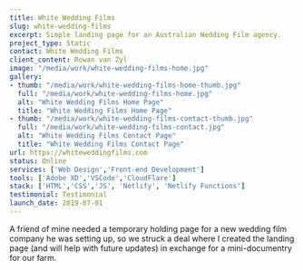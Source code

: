 ```yaml
---
title: White Wedding Films
slug: white-wedding-films
excerpt: Simple landing page for an Australian Wedding Film agency.
project_type: Static
contact: White Wedding Films
client_content: Rowan van Zyl
image: "/media/work/white-wedding-films-home.jpg"
gallery:
- thumb: "/media/work/white-wedding-films-home-thumb.jpg"
  full: "/media/work/white-wedding-films-home.jpg"
  alt: "White Wedding Films Home Page"
  title: "White Wedding Films Home Page"
- thumb: "/media/work/white-wedding-films-contact-thumb.jpg"
  full: "/media/work/white-wedding-films-contact.jpg"
  alt: "White Wedding Films Contact Page"
  title: "White Wedding Films Contact Page"
url: https://whiteweddingfilms.com
status: Online
services: ['Web Design','Front-end Development']
tools: ['Adobe XD','VSCode','CloudFlare']
stack: ['HTML','CSS','JS', 'Netlify', 'Netlify Functions']
testimonial: Testimonial
launch_date: 2019-07-01
---
```

A friend of mine needed a temporary holding page for a new wedding film company he was setting up, so we struck a deal where I created the landing page (and will help with future updates) in exchange for a mini-documentry for our farm.